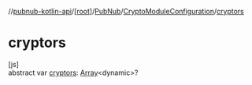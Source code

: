 //[pubnub-kotlin-api](../../../../index.md)/[[root]](../../index.md)/[PubNub](../index.md)/[CryptoModuleConfiguration](index.md)/[cryptors](cryptors.md)

# cryptors

[js]\
abstract var [cryptors](cryptors.md): [Array](https://kotlinlang.org/api/core/kotlin-stdlib/kotlin/-array/index.html)&lt;dynamic&gt;?
